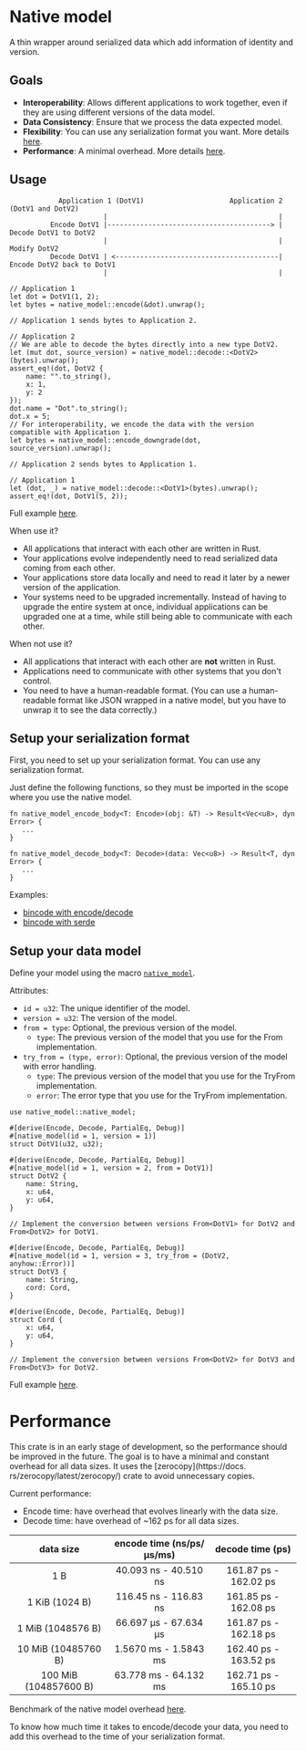 # Native model

A thin wrapper around serialized data which add information of identity and version.

## Goals

- **Interoperability**: Allows different applications to work together, even if they are using different 
  versions of the data model.
- **Data Consistency**: Ensure that we process the data expected model.
- **Flexibility**: You can use any serialization format you want. More details [here](#setup-your-serialization-format).
- **Performance**: A minimal overhead. More details [here](#performance).

## Usage

```
            Application 1 (DotV1)                     Application 2 (DotV1 and DotV2)
                       |                                          |
          Encode DotV1 |----------------------------------------> | Decode DotV1 to DotV2
                       |                                          | Modify DotV2
          Decode DotV1 | <----------------------------------------| Encode DotV2 back to DotV1
                       |                                          |
```


```rust,skt-main
// Application 1
let dot = DotV1(1, 2);
let bytes = native_model::encode(&dot).unwrap();

// Application 1 sends bytes to Application 2.

// Application 2
// We are able to decode the bytes directly into a new type DotV2.
let (mut dot, source_version) = native_model::decode::<DotV2>(bytes).unwrap();
assert_eq!(dot, DotV2 { 
    name: "".to_string(), 
    x: 1, 
    y: 2 
});
dot.name = "Dot".to_string();
dot.x = 5;
// For interoperability, we encode the data with the version compatible with Application 1.
let bytes = native_model::encode_downgrade(dot, source_version).unwrap();

// Application 2 sends bytes to Application 1.

// Application 1
let (dot, _) = native_model::decode::<DotV1>(bytes).unwrap();
assert_eq!(dot, DotV1(5, 2));
 ```

Full example [here](./tests/example/example_main.rs).

When use it?
- All applications that interact with each other are written in Rust.
- Your applications evolve independently need to read serialized data coming from each other.
- Your applications store data locally and need to read it later by a newer version of the application.
- Your systems need to be upgraded incrementally. Instead of having to upgrade the entire system at once, individual
  applications can be upgraded one at a time, while still being able to communicate with each other.

When not use it?
- All applications that interact with each other are **not** written in Rust.
- Applications need to communicate with other systems that you don't control.
- You need to have a human-readable format. (You can use a human-readable format like JSON wrapped in a native model,
  but you have to unwrap it to see the data correctly.)

## Setup your serialization format

First, you need to set up your serialization format. You can use any serialization format.

Just define the following functions, so they must be imported in the scope where you use the native model.

```rust,ignore
fn native_model_encode_body<T: Encode>(obj: &T) -> Result<Vec<u8>, dyn Error> {
   ...
}

fn native_model_decode_body<T: Decode>(data: Vec<u8>) -> Result<T, dyn Error> {
   ...
}
```
Examples: 
- [bincode with encode/decode](./tests/encode_decode/bincode.rs)
- [bincode with serde](./tests/encode_decode/bincode_serde.rs)


## Setup your data model

Define your model using the macro [`native_model`](file:///home/vincentherlemont/IdeaProjects/native_model/target/doc/native_model/attr.native_model.html).

Attributes:
- `id = u32`: The unique identifier of the model.
- `version = u32`: The version of the model.
- `from = type`: Optional, the previous version of the model.
    - `type`: The previous version of the model that you use for the From implementation.
- `try_from = (type, error)`: Optional, the previous version of the model with error handling.
    - `type`: The previous version of the model that you use for the TryFrom implementation.
    - `error`: The error type that you use for the TryFrom implementation.

```rust,skt-define-models
use native_model::native_model;

#[derive(Encode, Decode, PartialEq, Debug)]
#[native_model(id = 1, version = 1)]
struct DotV1(u32, u32);

#[derive(Encode, Decode, PartialEq, Debug)]
#[native_model(id = 1, version = 2, from = DotV1)]
struct DotV2 {
    name: String,
    x: u64,
    y: u64,
}

// Implement the conversion between versions From<DotV1> for DotV2 and From<DotV2> for DotV1.

#[derive(Encode, Decode, PartialEq, Debug)]
#[native_model(id = 1, version = 3, try_from = (DotV2, anyhow::Error))]
struct DotV3 {
    name: String,
    cord: Cord,
}

#[derive(Encode, Decode, PartialEq, Debug)]
struct Cord {
    x: u64,
    y: u64,
}

// Implement the conversion between versions From<DotV2> for DotV3 and From<DotV3> for DotV2.
```

Full example [here](tests/example/example_define_model.rs).


# Performance

This crate is in an early stage of development, so the performance should be improved in the future.
The goal is to have a minimal and constant overhead for all data sizes. It uses the [zerocopy](https://docs.
rs/zerocopy/latest/zerocopy/) crate to avoid unnecessary copies.

Current performance:
- Encode time: have overhead that evolves linearly with the data size.
- Decode time: have overhead of ~162 ps for all data sizes.


|       data size       | encode time (ns/ps/µs/ms) | decode time (ps) |
|:---------------------:|:--------------------------:|:----------------:|
|          1 B          | 40.093 ns - 40.510 ns      | 161.87 ps - 162.02 ps |
|    1 KiB (1024 B)     | 116.45 ns - 116.83 ns      | 161.85 ps - 162.08 ps |
|   1 MiB (1048576 B)   | 66.697 µs - 67.634 µs      | 161.87 ps - 162.18 ps |
|  10 MiB (10485760 B)  | 1.5670 ms - 1.5843 ms      | 162.40 ps - 163.52 ps |
| 100 MiB (104857600 B) | 63.778 ms - 64.132 ms      | 162.71 ps - 165.10 ps |

Benchmark of the native model overhead [here](benches/overhead.rs).

To know how much time it takes to encode/decode your data, you need to add this overhead to the time of your serialization format.